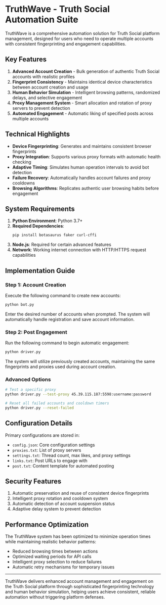 # TruthWave - Truth Social Automation Suite

TruthWave is a comprehensive automation solution for Truth Social platform management, designed for users who need to operate multiple accounts with consistent fingerprinting and engagement capabilities.

## Key Features

1. **Advanced Account Creation** - Bulk generation of authentic Truth Social accounts with realistic profiles
2. **Fingerprint Consistency** - Maintains identical device characteristics between account creation and usage
3. **Human Behavior Simulation** - Intelligent browsing patterns, randomized delays, and selective engagement
4. **Proxy Management System** - Smart allocation and rotation of proxy servers to prevent detection
5. **Automated Engagement** - Automatic liking of specified posts across multiple accounts

## Technical Highlights

- **Device Fingerprinting**: Generates and maintains consistent browser fingerprints
- **Proxy Integration**: Supports various proxy formats with automatic health checking
- **Adaptive Timing**: Simulates human operation intervals to avoid bot detection
- **Failure Recovery**: Automatically handles account failures and proxy cooldowns
- **Browsing Algorithms**: Replicates authentic user browsing habits before engagement

## System Requirements

1. **Python Environment**: Python 3.7+
2. **Required Dependencies**:
   ```bash
   pip install botasaurus faker curl-cffi
   ```
3. **Node.js**: Required for certain advanced features
4. **Network**: Working internet connection with HTTP/HTTPS request capabilities

## Implementation Guide

### Step 1: Account Creation

Execute the following command to create new accounts:
```bash
python bot.py
```
Enter the desired number of accounts when prompted. The system will automatically handle registration and save account information.

### Step 2: Post Engagement

Run the following command to begin automatic engagement:
```bash
python driver.py
```

The system will utilize previously created accounts, maintaining the same fingerprints and proxies used during account creation.

### Advanced Options

```bash
# Test a specific proxy
python driver.py --test-proxy 45.39.115.187:5598:username:password

# Reset all failed accounts and cooldown timers
python driver.py --reset-failed
```

## Configuration Details

Primary configurations are stored in:
- `config.json`: Core configuration settings
- `proxies.txt`: List of proxy servers
- `settings.txt`: Thread count, max likes, and proxy settings
- `links.txt`: Post URLs to engage with
- `post.txt`: Content template for automated posting

## Security Features

1. Automatic preservation and reuse of consistent device fingerprints
2. Intelligent proxy rotation and cooldown system
3. Automatic detection of account suspension status
4. Adaptive delay system to prevent detection

## Performance Optimization

The TruthWave system has been optimized to minimize operation times while maintaining realistic behavior patterns:
- Reduced browsing times between actions
- Optimized waiting periods for API calls
- Intelligent proxy selection to reduce failures
- Automatic retry mechanisms for temporary issues

---

TruthWave delivers enhanced account management and engagement on the Truth Social platform through sophisticated fingerprinting technology and human behavior simulation, helping users achieve consistent, reliable automation without triggering platform defenses. 